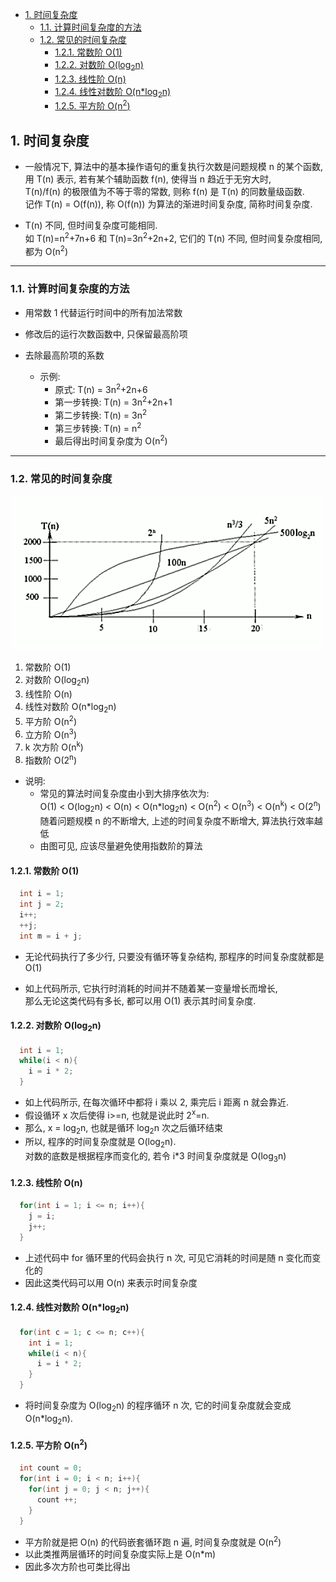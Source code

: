 <!-- TOC -->

- [1. 时间复杂度](#1-时间复杂度)
  - [1.1. 计算时间复杂度的方法](#11-计算时间复杂度的方法)
  - [1.2. 常见的时间复杂度](#12-常见的时间复杂度)
    - [1.2.1. 常数阶 O(1)](#121-常数阶-o1)
    - [1.2.2. 对数阶 O(log<sub>2</sub>n)](#122-对数阶-ologsub2subn)
    - [1.2.3. 线性阶 O(n)](#123-线性阶-on)
    - [1.2.4. 线性对数阶 O(n*log<sub>2</sub>n)](#124-线性对数阶-onlogsub2subn)
    - [1.2.5. 平方阶 O(n<sup>2</sup>)](#125-平方阶-onsup2sup)

<!-- /TOC -->

## 1. 时间复杂度
- 一般情况下, 算法中的基本操作语句的重复执行次数是问题规模 n 的某个函数,  
用 T(n) 表示, 若有某个辅助函数 f(n), 使得当 n 趋近于无穷大时,  
T(n)/f(n) 的极限值为不等于零的常数, 则称 f(n) 是 T(n) 的同数量级函数.  
记作 T(n) = O(f(n)), 称 O(f(n)) 为算法的渐进时间复杂度, 简称时间复杂度.

- T(n) 不同, 但时间复杂度可能相同.  
  如 T(n)=n<sup>2</sup>+7n+6 和 T(n)=3n<sup>2</sup>+2n+2, 它们的 T(n) 不同, 但时间复杂度相同, 都为 O(n<sup>2</sup>)

****

### 1.1. 计算时间复杂度的方法
- 用常数 1 代替运行时间中的所有加法常数
- 修改后的运行次数函数中, 只保留最高阶项
- 去除最高阶项的系数

  - 示例:  
    - 原式: T(n) = 3n<sup>2</sup>+2n+6
    - 第一步转换: T(n) = 3n<sup>2</sup>+2n+1
    - 第二步转换: T(n) = 3n<sup>2</sup>
    - 第三步转换: T(n) = n<sup>2</sup>
    - 最后得出时间复杂度为 O(n<sup>2</sup>)

****

### 1.2. 常见的时间复杂度

![时间复杂度](../99.images/2020-05-11-16-35-31.png)

1) 常数阶 O(1)
2) 对数阶 O(log<sub>2</sub>n)
3) 线性阶 O(n)
4) 线性对数阶 O(n*log<sub>2</sub>n)
5) 平方阶 O(n<sup>2</sup>)
6) 立方阶 O(n<sup>3</sup>)
7) k 次方阶 O(n<sup>k</sup>)
8) 指数阶 O(2<sup>n</sup>)

- 说明:  
  - 常见的算法时间复杂度由小到大排序依次为:  
  O(1) < O(log<sub>2</sub>n) < O(n) < O(n*log<sub>2</sub>n) < O(n<sup>2</sup>) < O(n<sup>3</sup>) < O(n<sup>k</sup>) < O(2<sup>n</sup>)  
  随着问题规模 n 的不断增大, 上述的时间复杂度不断增大, 算法执行效率越低
  - 由图可见, 应该尽量避免使用指数阶的算法

 
#### 1.2.1. 常数阶 O(1)

```java
  int i = 1;
  int j = 2;
  i++;
  ++j;
  int m = i + j;
```

- 无论代码执行了多少行, 只要没有循环等复杂结构, 那程序的时间复杂度就都是 O(1)  

- 如上代码所示, 它执行时消耗的时间并不随着某一变量增长而增长,  
  那么无论这类代码有多长, 都可以用 O(1) 表示其时间复杂度.



#### 1.2.2. 对数阶 O(log<sub>2</sub>n)

```java
  int i = 1;
  while(i < n){
    i = i * 2;
  }
```

- 如上代码所示, 在每次循环中都将 i 乘以 2, 乘完后 i 距离 n 就会靠近.  
- 假设循环 x 次后使得 i>=n, 也就是说此时 2<sup>x</sup>=n.
- 那么, x = log<sub>2</sub>n, 也就是循环 log<sub>2</sub>n 次之后循环结束
- 所以, 程序的时间复杂度就是 O(log<sub>2</sub>n).  
  对数的底数是根据程序而变化的, 若令 i*3 时间复杂度就是 O(log<sub>3</sub>n)

#### 1.2.3. 线性阶 O(n)

```java
  for(int i = 1; i <= n; i++){
    j = i;
    j++;
  }
```

- 上述代码中 for 循环里的代码会执行 n 次, 可见它消耗的时间是随 n 变化而变化的  
- 因此这类代码可以用 O(n) 来表示时间复杂度


#### 1.2.4. 线性对数阶 O(n*log<sub>2</sub>n)

```java
  for(int c = 1; c <= n; c++){
    int i = 1;
    while(i < n){
      i = i * 2;
    }
  }
```

- 将时间复杂度为 O(log<sub>2</sub>n) 的程序循环 n 次, 它的时间复杂度就会变成 O(n*log<sub>2</sub>n).


#### 1.2.5. 平方阶 O(n<sup>2</sup>)

```java
  int count = 0;
  for(int i = 0; i < n; i++){
    for(int j = 0; j < n; j++){
      count ++;
    }
  }
```

- 平方阶就是把 O(n) 的代码嵌套循环跑 n 遍, 时间复杂度就是 O(n<sup>2</sup>)
- 以此类推两层循环的时间复杂度实际上是 O(n*m)
- 因此多次方阶也可类比得出
